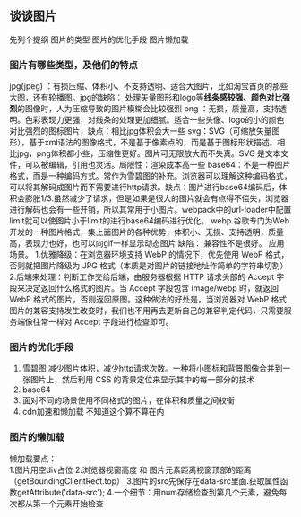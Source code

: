 ## 谈谈图片 
先列个提纲
图片的类型
图片的优化手段
图片懒加载

### 图片有哪些类型，及他们的特点
jpg(jpeg) ：有损压缩、体积小、不支持透明、适合大图片，比如淘宝首页的那些大图，还有轮播图。jpg的缺陷： 处理矢量图形和logo等**线条感较强、颜色对比强烈**的图像时，人为压缩导致的图片模糊会比较强烈
png ：无损，质量高，支持透明。色彩表现力更强，对线条的处理更加细腻。适合一些头像、logo的小的颜色对比强烈的图标图片，缺点：相比jpg体积会大一些
svg：SVG（可缩放矢量图形），基于xml语法的图像格式，不是基于像素点的，而是基于图标形状描述。相比jpg，png体积都小些，压缩性更好。图片可无限放大而不失真。SVG 是文本文件，可以被编辑，引用也灵活。局限性：渲染成本高一些
base64：不是一种图片格式，而是一种编码方式。常作为雪碧图的补充。浏览器可以理解这种编码格式，可以将其解码成图片而不需要进行http请求。缺点：图片进行base64编码后，体积会膨胀1/3.虽然减少了请求，但是如果是很大的图片就会有点得不偿失，浏览器进行解码也会有一些开销，所以其常用于小图片。webpack中的url-loader中配置limit就可以使图片小于limit的进行base64编码进行优化。
webp    谷歌专门为Web开发的一种图片格式，集上面图片的各种优势，体积小、无损、支持透明，质量高，表现力也好，也可以向gif一样显示动态图片  缺陷： 兼容性不是很好。
    应用场景。
    1.优雅降级：在浏览器环境支持 WebP 的情况下，优先使用 WebP 格式，否则就把图片降级为 JPG 格式（本质是对图片的链接地址作简单的字符串切割）
    2.后端来处理：判断工作交给后端，由服务器根据 HTTP 请求头部的 Accept 字段来决定返回什么格式的图片。当 Accept 字段包含 image/webp 时，就返回 WebP 格式的图片，否则返回原图。这种做法的好处是，当浏览器对 WebP 格式图片的兼容支持发生改变时，我们也不用再去更新自己的兼容判定代码，只需要服务端像往常一样对 Accept 字段进行检查即可。


### 图片的优化手段
1. 雪碧图 减少图片体积，减少http请求次数。一种将小图标和背景图像合并到一张图片上，然后利用 CSS 的背景定位来显示其中的每一部分的技术
2. base64 
3. 面对不同的场景使用不同格式的图片，在体积和质量之间权衡
4. cdn加速和懒加载 不知道这个算不算在内

### 图片的懒加载
懒加载要点：  
1.图片用空div占位
2.浏览器视窗高度 和 图片元素距离视窗顶部的距离（getBoundingClientRect.top）
3.图片的src先保存在data-src里面.获取属性函数getAttribute('data-src');
4.一个细节：用num存储检查到第几个元素，避免每次都从第一个元素开始检查
